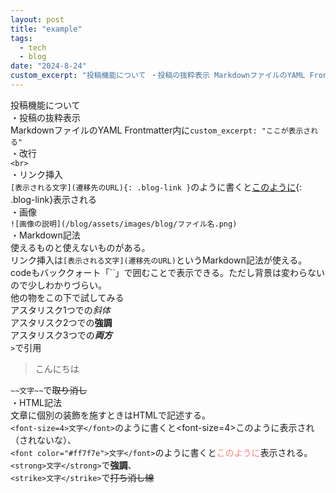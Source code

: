 ```yaml
---
layout: post
title: "example"
tags:
  - tech
  - blog
date: "2024-8-24"
custom_excerpt: "投稿機能について ・投稿の抜粋表示 MarkdownファイルのYAML Frontmatter内に..."
---
```

投稿機能について<br>
・投稿の抜粋表示<br>
MarkdownファイルのYAML Frontmatter内に`custom_excerpt: "ここが表示される"`<br>
・改行<br>
`<br>`<br>
・リンク挿入<br>
`[表示される文字](遷移先のURL){: .blog-link }`のように書くと[このように](https://example.com){: .blog-link}表示される<br>
・画像<br>
`![画像の説明](/blog/assets/images/blog/ファイル名.png)`<br>
・Markdown記法<br>
使えるものと使えないものがある。<br>
リンク挿入は`[表示される文字](遷移先のURL)`というMarkdown記法が使える。<br>
codeもバッククォート「``」で囲むことで表示できる。ただし背景は変わらないので少しわかりづらい。<br>
他の物をこの下で試してみる<br>
アスタリスク1つでの*斜体*<br>
アスタリスク2つでの**強調**<br>
アスタリスク3つでの***両方***<br>
`>`で引用<br>

> こんにちは<br>

`~~文字~~`で~~取り消し~~<br>
・HTML記法<br>
文章に個別の装飾を施すときはHTMLで記述する。<br>
`<font-size=4>文字</font>`のように書くと<font-size=4>このように</font>表示され（されないな）、<br>
`<font color="#ff7f7e">文字</font>`のように書くと<font color="#ff7f7e">このように</font>表示される。<br>
`<strong>文字</strong>`で<strong>強調</strong>、<br>
`<strike>文字</strike>`で<strike>打ち消し線</strike><br>

